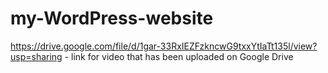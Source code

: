 # my-WordPress-website
https://drive.google.com/file/d/1gar-33RxIEZFzkncwG9txxYtIaTt135l/view?usp=sharing  - link for video that has been uploaded on Google Drive
